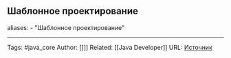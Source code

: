 ## Шаблонное проектирование

aliases: 
	- "Шаблонное проектирование"



---
Tags: #java_core
Author: [[]]
Related: [[Java Developer]]
URL: [Источник](https://refactoring.guru/ru/design-patterns/java)